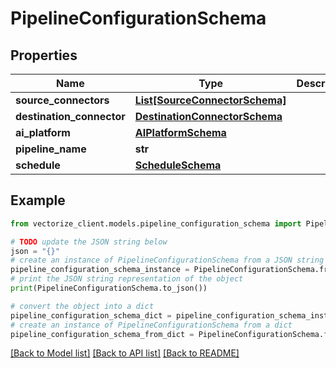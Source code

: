 # PipelineConfigurationSchema


## Properties

Name | Type | Description | Notes
------------ | ------------- | ------------- | -------------
**source_connectors** | [**List[SourceConnectorSchema]**](SourceConnectorSchema.md) |  | 
**destination_connector** | [**DestinationConnectorSchema**](DestinationConnectorSchema.md) |  | 
**ai_platform** | [**AIPlatformSchema**](AIPlatformSchema.md) |  | 
**pipeline_name** | **str** |  | 
**schedule** | [**ScheduleSchema**](ScheduleSchema.md) |  | 

## Example

```python
from vectorize_client.models.pipeline_configuration_schema import PipelineConfigurationSchema

# TODO update the JSON string below
json = "{}"
# create an instance of PipelineConfigurationSchema from a JSON string
pipeline_configuration_schema_instance = PipelineConfigurationSchema.from_json(json)
# print the JSON string representation of the object
print(PipelineConfigurationSchema.to_json())

# convert the object into a dict
pipeline_configuration_schema_dict = pipeline_configuration_schema_instance.to_dict()
# create an instance of PipelineConfigurationSchema from a dict
pipeline_configuration_schema_from_dict = PipelineConfigurationSchema.from_dict(pipeline_configuration_schema_dict)
```
[[Back to Model list]](../README.md#documentation-for-models) [[Back to API list]](../README.md#documentation-for-api-endpoints) [[Back to README]](../README.md)



